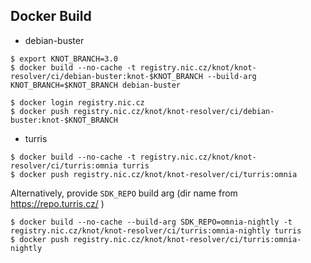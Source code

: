 Docker Build
------------

* debian-buster

```
$ export KNOT_BRANCH=3.0
$ docker build --no-cache -t registry.nic.cz/knot/knot-resolver/ci/debian-buster:knot-$KNOT_BRANCH --build-arg KNOT_BRANCH=$KNOT_BRANCH debian-buster

$ docker login registry.nic.cz
$ docker push registry.nic.cz/knot/knot-resolver/ci/debian-buster:knot-$KNOT_BRANCH
```

* turris

```
$ docker build --no-cache -t registry.nic.cz/knot/knot-resolver/ci/turris:omnia turris
$ docker push registry.nic.cz/knot/knot-resolver/ci/turris:omnia
```

Alternatively, provide `SDK_REPO` build arg (dir name from https://repo.turris.cz/ )

```
$ docker build --no-cache --build-arg SDK_REPO=omnia-nightly -t registry.nic.cz/knot/knot-resolver/ci/turris:omnia-nightly turris
$ docker push registry.nic.cz/knot/knot-resolver/ci/turris:omnia-nightly
```
